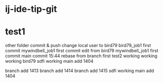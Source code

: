 # ij-ide-tip-git
# test1
other folder commit & push
change local user to bird79
bird79_job1 first commit
mywindbell_job1 first commit
edit from bird79
mywindbell_job1 first commit
main commit 15:44
rebase from branch
first
test2
working
working
working bird79
sdfi working
main add 1404

branch add 1413
branch add 1414
branch add 1415
sdfi working
main add 1404
